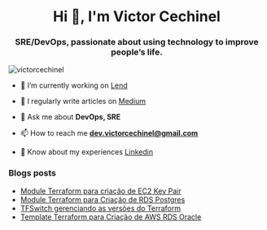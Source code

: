 <h1 align="center">Hi 👋, I'm Victor Cechinel</h1>
<h3 align="center">SRE/DevOps, passionate about using technology to improve people’s life.</h3>

<p align="left"> <img src="https://komarev.com/ghpvc/?username=victorcechinel&label=Profile%20views&color=0e75b6&style=flat" alt="victorcechinel" /> </p>

- 🔭 I’m currently working on [Lend](https://lend.tech/)

- 📝 I regularly write articles on [Medium](https://medium.com/search?q=devops)

- 💬 Ask me about **DevOps, SRE**

- 📫 How to reach me **dev.victorcechinel@gmail.com**

- 📄 Know about my experiences [Linkedin](https://www.linkedin.com/in/victorcechinelr/)

### Blogs posts
<!-- BLOG-POST-LIST:START -->
- [Module Terraform para criação de EC2 Key Pair](https://victorcechinel.medium.com/module-terraform-para-criacao-de-ec2-key-pair-908f6aa8e6f6?source=rss-81522d145827------2)
- [Module Terraform para Criação de RDS Postgres](https://victorcechinel.medium.com/module-terraform-para-criacao-de-rds-postgres-1c98d7a2b469?source=rss-81522d145827------2)
- [TFSwitch gerenciando as versões do Terraform](https://victorcechinel.medium.com/tfswitch-gerenciando-as-versoes-do-terraform-b5807f2b9a00?source=rss-81522d145827------2)
- [Template Terraform para Criação de AWS RDS Oracle](https://victorcechinel.medium.com/template-terraform-para-cria%C3%A7%C3%A3o-de-aws-rds-oracle-8990e4e475c0?source=rss-81522d145827------2)
<!-- BLOG-POST-LIST:END -->
